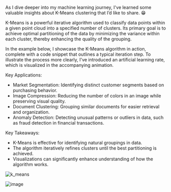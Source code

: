 As I dive deeper into my machine learning journey, I've learned some valuable insights about K-Means clustering that I’d like to share. 😁 

K-Means is a powerful iterative algorithm used to classify data points within a given point cloud into a specified number of clusters. Its primary goal is to achieve optimal partitioning of the data by minimizing the variance within each cluster, thereby enhancing the quality of the grouping.

In the example below, I showcase the K-Means algorithm in action, complete with a code snippet that outlines a typical iteration step. To illustrate the process more clearly, I've introduced an artificial learning rate, which is visualized in the accompanying animation.

Key Applications:
* Market Segmentation: Identifying distinct customer segments based on purchasing behavior.
* Image Compression: Reducing the number of colors in an image while preserving visual quality.
* Document Clustering: Grouping similar documents for easier retrieval and organization.
* Anomaly Detection: Detecting unusual patterns or outliers in data, such as fraud detection in financial transactions.

Key Takeaways:
* K-Means is effective for identifying natural groupings in data.
* The algorithm iteratively refines clusters until the best partitioning is achieved.
* Visualizations can significantly enhance understanding of how the algorithm works.

![k_means](https://github.com/user-attachments/assets/121d8c05-b12d-420a-aeb3-600c3aac6348)


![image](https://github.com/user-attachments/assets/c98f8af1-60e9-4279-be44-8151396491e3)
